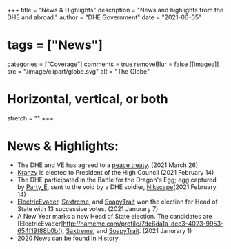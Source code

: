 +++
title = "News & Highlights"
description = "News and highlights from the DHE and abroad."
author = "DHE Government"
date = "2021-06-05"
# tags = ["News"]
categories = ["Coverage"]
comments = true
removeBlur = false
[[images]]
  src = "/image/clipart/globe.svg"
  alt = "The Globe"
  # Horizontal, vertical, or both
  stretch = ""
+++

# News & Highlights:

- The DHE and VE has agreed to a [peace
  treaty](https://old.dhe.estate/site/laws.html#dhe_ve_peace_treaty). (2021
  March 26)
- [Kranzy](http://namemc.com/profile/ce088023-21fa-493a-b080-c8177879bf4f) is
  elected to President of the High Council (2021 February 14)
- The DHE participated in the Battle for the Dragon's Egg; egg captured by
  [Party_E](http://namemc.com/profile/95bfab5a-7be1-436f-915b-1a6dff024d10),
  sent to the void by a DHE soldier,
  [Nikscape](http://namemc.com/profile/4a506691-7a81-49f8-8bb1-71388025a148)(2021
  February 14)
- [ElectricEvader](http://namemc.com/profile/7de6da1a-dcc3-4023-9953-654f19f88b0b),
  [Saxtreme](http://namemc.com/profile/7a02cdd6-a3c2-4ed9-b321-9ddab2aa77ac),
  and
  [SoapyTrait](http://namemc.com/profile/622c377d-067c-4a57-8a5d-97c93b3941b9)
  won the election for Head of State with 13 successive votes. (2021 Janurary
  7)
- A New Year marks a new Head of State election. The candidates are
  [ElectricEvader]http://namemc.com/profile/7de6da1a-dcc3-4023-9953-654f19f88b0b(),
  [Saxtreme](http://namemc.com/profile/7a02cdd6-a3c2-4ed9-b321-9ddab2aa77ac),
  and
  [SoapyTrait](http://namemc.com/profile/622c377d-067c-4a57-8a5d-97c93b3941b9).
  (2021 Janurary 1)
- 2020 News can be found in History.
